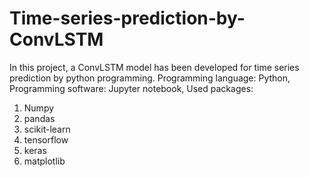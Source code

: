 # Time-series-prediction-by-ConvLSTM
In this project, a ConvLSTM model has been developed for time series prediction by python programming. 
Programming language: Python, 
Programming software: Jupyter notebook, 
Used packages:
1. Numpy
2. pandas
3. scikit-learn
4. tensorflow
5. keras
6. matplotlib
